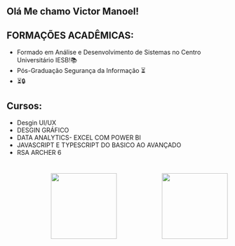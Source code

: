 ## Olá Me chamo Victor Manoel!
  
## FORMAÇÕES ACADÊMICAS:
- Formado em Análise e Desenvolvimento de Sistemas no Centro Universitário IESB!📚
- Pós-Graduação Segurança da Informação ⏳
- ⏳🔒

## Cursos:
- Desgin UI/UX
- DESGIN GRÁFICO
- DATA ANALYTICS- EXCEL COM POWER BI
- JAVASCRIPT E TYPESCRIPT DO BASICO AO AVANÇADO
- RSA ARCHER 6
  #

<div align="center">
  <a href="https://github.com/victor2706">
      <img  height="150em" src="https://github-readme-stats.vercel.app/api?username=victor2706&show_icons=true&theme=tokyonight&include_all_commits=true&count_private=true"/>
  <img align="right" height="150em"  src="https://github-readme-stats.vercel.app/api/top-langs/?username=victor2706&layout=compact&langs_count=7&theme=tokyonight"/>
    </div>
